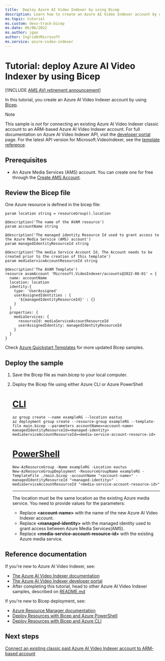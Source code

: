 ```yaml
---
title:  Deploy Azure AI Video Indexer by using Bicep
description: Learn how to create an Azure AI Video Indexer account by using a Bicep file.
ms.topic: tutorial
ms.custom: devx-track-bicep
ms.date: 06/06/2022
ms.author: jgao
author: IngridAtMicrosoft
ms.service: azure-video-indexer
---
```


# Tutorial: deploy Azure AI Video Indexer by using Bicep

[!INCLUDE [AMS AVI retirement announcement](./includes/important-ams-retirement-avi-announcement.md)]

In this tutorial, you create an Azure AI Video Indexer account by using [Bicep](../azure-resource-manager/bicep/overview.md).

> [!NOTE]
> This sample is *not* for connecting an existing Azure AI Video Indexer classic account to an ARM-based Azure AI Video Indexer account.
> For full documentation on Azure AI Video Indexer API, visit the [developer portal](https://aka.ms/avam-dev-portal) page.
> For the latest API version for Microsoft.VideoIndexer, see the [template reference](/azure/templates/microsoft.videoindexer/accounts?tabs=bicep).

## Prerequisites

* An Azure Media Services (AMS) account. You can create one for free through the [Create AMS Account](/azure/media-services/latest/account-create-how-to).

## Review the Bicep file

One Azure resource is defined in the bicep file:

```bicep
param location string = resourceGroup().location

@description('The name of the AVAM resource')
param accountName string

@description('The managed identity Resource Id used to grant access to the Azure Media Service (AMS) account')
param managedIdentityResourceId string

@description('The media Service Account Id. The Account needs to be created prior to the creation of this template')
param mediaServiceAccountResourceId string

@description('The AVAM Template')
resource avamAccount 'Microsoft.VideoIndexer/accounts@2022-08-01' = {
  name: accountName
  location: location
  identity:{
    type: 'UserAssigned'
    userAssignedIdentities : {
      '${managedIdentityResourceId}' : {}
    }
  }
  properties: {
    mediaServices: {
      resourceId: mediaServiceAccountResourceId
      userAssignedIdentity: managedIdentityResourceId
    }
  }
}
```

Check [Azure Quickstart Templates](https://github.com/Azure/azure-quickstart-templates) for more updated Bicep samples.

## Deploy the sample

1. Save the Bicep file as main.bicep to your local computer.
1. Deploy the Bicep file using either Azure CLI or Azure PowerShell

    # [CLI](#tab/CLI)

    ```azurecli
    az group create --name exampleRG --location eastus
    az deployment group create --resource-group exampleRG --template-file main.bicep --parameters accountName=<account-name> managedIdentityResourceId=<managed-identity> mediaServiceAccountResourceId=<media-service-account-resource-id>
    ```

    # [PowerShell](#tab/PowerShell)

    ```azurepowershell
    New-AzResourceGroup -Name exampleRG -Location eastus
    New-AzResourceGroupDeployment -ResourceGroupName exampleRG -TemplateFile ./main.bicep -accountName "<account-name>" -managedIdentityResourceId "<managed-identity>" -mediaServiceAccountResourceId "<media-service-account-resource-id>"
    ```

    ---

    The location must be the same location as the existing Azure media service. You need to provide values for the parameters:

    * Replace **\<account-name\>** with the name of the new Azure AI Video Indexer account.
    * Replace **\<managed-identity\>** with the managed identity used to grant access between Azure Media Services(AMS).
    * Replace **\<media-service-account-resource-id\>** with the existing Azure media service.

## Reference documentation

If you're new to Azure AI Video Indexer, see:

* [The Azure AI Video Indexer documentation](./index.yml)
* [The Azure AI Video Indexer developer portal](https://api-portal.videoindexer.ai/)
* After completing this tutorial, head to other Azure AI Video Indexer samples, described on [README.md](https://github.com/Azure-Samples/media-services-video-indexer/blob/master/README.md)

If you're new to Bicep deployment, see:

* [Azure Resource Manager documentation](../azure-resource-manager/index.yml)
* [Deploy Resources with Bicep and Azure PowerShell](../azure-resource-manager/bicep/deploy-powershell.md)
* [Deploy Resources with Bicep and Azure CLI](../azure-resource-manager/bicep/deploy-cli.md)

## Next steps

[Connect an existing classic paid Azure AI Video Indexer account to ARM-based account](connect-classic-account-to-arm.md)
